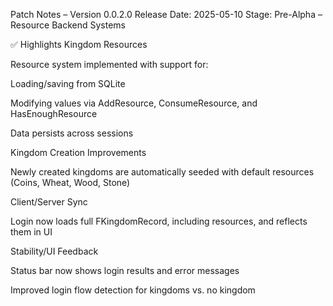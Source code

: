 Patch Notes – Version 0.0.2.0
Release Date: 2025-05-10
Stage: Pre-Alpha – Resource Backend Systems

✅ Highlights
Kingdom Resources

Resource system implemented with support for:

Loading/saving from SQLite

Modifying values via AddResource, ConsumeResource, and HasEnoughResource

Data persists across sessions

Kingdom Creation Improvements

Newly created kingdoms are automatically seeded with default resources (Coins, Wheat, Wood, Stone)

Client/Server Sync

Login now loads full FKingdomRecord, including resources, and reflects them in UI

Stability/UI Feedback

Status bar now shows login results and error messages

Improved login flow detection for kingdoms vs. no kingdom